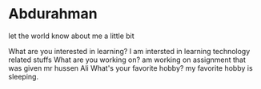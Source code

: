 # Abdurahman
let the world know about me a little bit


What are you interested in learning?
I am intersted in learning technology related stuffs
What are you working on?
am working on assignment that was given mr hussen Ali
What's your favorite hobby?
my favorite hobby is sleeping.
